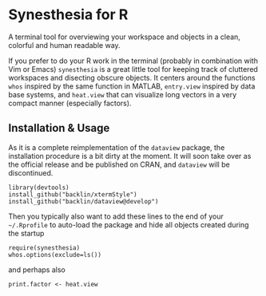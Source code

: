 Synesthesia for R
========
A terminal tool for overviewing your workspace and objects in a clean, colorful and human readable way.

If you prefer to do your R work in the terminal (probably in combination with Vim or Emacs)
`synesthesia` is a great little tool for keeping track of cluttered workspaces and disecting obscure objects.
It centers around the functions `whos` inspired by the same function in MATLAB,
`entry.view` inspired by data base systems,
and `heat.view` that can visualize long vectors in a very compact manner (especially factors).

Installation & Usage
------------
As it is a complete reimplementation of the `dataview` package, the installation procedure is a bit dirty at the moment.
It will soon take over as the official release and be published on CRAN, and `dataview` will be discontinued. 
```
library(devtools)
install_github("backlin/xtermStyle")
install_github("backlin/dataview@develop")
```
Then you typically also want to add these lines to the end of your `~/.Rprofile` to auto-load the package and hide all objects created during the startup
```
require(synesthesia)
whos.options(exclude=ls())
```
and perhaps also
```
print.factor <- heat.view
```
